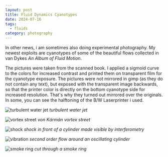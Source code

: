 ```yaml
---
layout: post
title: Fluid Dynamics Cyanotypes
date: 2024-07-16
tags:
  - fluids
category: photography
---
```

In other news, i am sometimes also doing experimental photography. My newest exploits are cyanotypes of some of the beautiful flows collected in van Dykes _An Album of Fluid Motion_.

The pictures were taken from the scanned book. I applied a sigmoid curve to the colors for increased contrast and printed them on transparent film for the cyanotype exposure. 
The pictures were not mirrored in gimp (as they do not contain any text), but exposed with the transparent image backwards, so that the printer color is directly on the bottom cyanotype side for increased resolution. That's why they turned out mirrored over the originals.
In some, you can see the halftoning of the B/W Laserprinter i used.


![turbulent water jet](/assets/cyanotype/TurbJet.jpg)
_turbulent water jet_

![vortex street](/assets/cyanotype/KarmanVortices.jpg)
_von Kármán vortex street_

![shock](/assets/cyanotype/ShockCyl.jpg)
_shock in front of a cylinder made visible by interferometry_

![vibration](/assets/cyanotype/Vib.jpg)
_second order flow around an oscillating cylinder_

![smoke ring](/assets/cyanotype/VortexRing.jpg)
_cut through a smoke ring_

